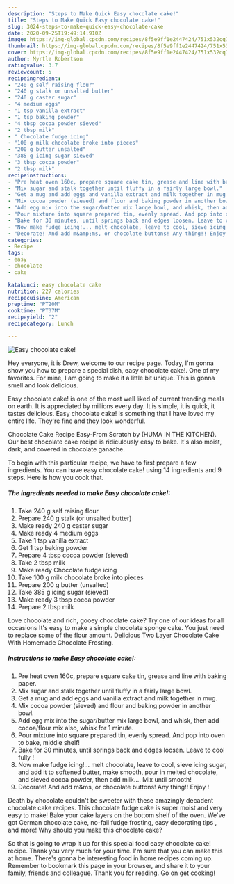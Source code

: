 ```yaml
---
description: "Steps to Make Quick Easy chocolate cake!"
title: "Steps to Make Quick Easy chocolate cake!"
slug: 3024-steps-to-make-quick-easy-chocolate-cake
date: 2020-09-25T19:49:14.910Z
image: https://img-global.cpcdn.com/recipes/8f5e9ff1e2447424/751x532cq70/easy-chocolate-cake-recipe-main-photo.jpg
thumbnail: https://img-global.cpcdn.com/recipes/8f5e9ff1e2447424/751x532cq70/easy-chocolate-cake-recipe-main-photo.jpg
cover: https://img-global.cpcdn.com/recipes/8f5e9ff1e2447424/751x532cq70/easy-chocolate-cake-recipe-main-photo.jpg
author: Myrtle Robertson
ratingvalue: 3.7
reviewcount: 5
recipeingredient:
- "240 g self raising flour"
- "240 g stalk or unsalted butter"
- "240 g caster sugar"
- "4 medium eggs"
- "1 tsp vanilla extract"
- "1 tsp baking powder"
- "4 tbsp cocoa powder sieved"
- "2 tbsp milk"
- " Chocolate fudge icing"
- "100 g milk chocolate broke into pieces"
- "200 g butter unsalted"
- "385 g icing sugar sieved"
- "3 tbsp cocoa powder"
- "2 tbsp milk"
recipeinstructions:
- "Pre heat oven 160c, prepare square cake tin, grease and line with baking paper."
- "Mix sugar and stalk together until fluffy in a fairly large bowl."
- "Get a mug and add eggs and vanilla extract and milk together in mug."
- "Mix cocoa powder (sieved) and flour and baking powder in another bowl."
- "Add egg mix into the sugar/butter mix large bowl, and whisk, then add cocoa/flour mix also, whisk for 1 minute."
- "Pour mixture into square prepared tin, evenly spread. And pop into oven to bake, middle shelf!"
- "Bake for 30 minutes, until springs back and edges loosen. Leave to cool fully !"
- "Now make fudge icing!... melt chocolate, leave to cool, sieve icing sugar, and add it to softened butter, make smooth, pour in melted chocolate, and sieved cocoa powder, then add milk.... Mix until smooth!"
- "Decorate! And add m&amp;ms, or chocolate buttons! Any thing!! Enjoy !"
categories:
- Recipe
tags:
- easy
- chocolate
- cake

katakunci: easy chocolate cake 
nutrition: 227 calories
recipecuisine: American
preptime: "PT20M"
cooktime: "PT37M"
recipeyield: "2"
recipecategory: Lunch

---
```



![Easy chocolate cake!](https://img-global.cpcdn.com/recipes/8f5e9ff1e2447424/751x532cq70/easy-chocolate-cake-recipe-main-photo.jpg)

Hey everyone, it is Drew, welcome to our recipe page. Today, I'm gonna show you how to prepare a special dish, easy chocolate cake!. One of my favorites. For mine, I am going to make it a little bit unique. This is gonna smell and look delicious.

Easy chocolate cake! is one of the most well liked of current trending meals on earth. It is appreciated by millions every day. It is simple, it is quick, it tastes delicious. Easy chocolate cake! is something that I have loved my entire life. They're fine and they look wonderful.

Chocolate Cake Recipe Easy-From Scratch by (HUMA IN THE KITCHEN). Our best chocolate cake recipe is ridiculously easy to bake. It&#39;s also moist, dark, and covered in chocolate ganache.


To begin with this particular recipe, we have to first prepare a few ingredients. You can have easy chocolate cake! using 14 ingredients and 9 steps. Here is how you cook that.

<!--inarticleads1-->

##### The ingredients needed to make Easy chocolate cake!:

1. Take 240 g self raising flour
1. Prepare 240 g stalk (or unsalted butter)
1. Make ready 240 g caster sugar
1. Make ready 4 medium eggs
1. Take 1 tsp vanilla extract
1. Get 1 tsp baking powder
1. Prepare 4 tbsp cocoa powder (sieved)
1. Take 2 tbsp milk
1. Make ready  Chocolate fudge icing
1. Take 100 g milk chocolate broke into pieces
1. Prepare 200 g butter (unsalted)
1. Take 385 g icing sugar (sieved)
1. Make ready 3 tbsp cocoa powder
1. Prepare 2 tbsp milk


Love chocolate and rich, gooey chocolate cake? Try one of our ideas for all occasions It&#39;s easy to make a simple chocolate sponge cake. You just need to replace some of the flour amount. Delicious Two Layer Chocolate Cake With Homemade Chocolate Frosting. 

<!--inarticleads2-->

##### Instructions to make Easy chocolate cake!:

1. Pre heat oven 160c, prepare square cake tin, grease and line with baking paper.
1. Mix sugar and stalk together until fluffy in a fairly large bowl.
1. Get a mug and add eggs and vanilla extract and milk together in mug.
1. Mix cocoa powder (sieved) and flour and baking powder in another bowl.
1. Add egg mix into the sugar/butter mix large bowl, and whisk, then add cocoa/flour mix also, whisk for 1 minute.
1. Pour mixture into square prepared tin, evenly spread. And pop into oven to bake, middle shelf!
1. Bake for 30 minutes, until springs back and edges loosen. Leave to cool fully !
1. Now make fudge icing!... melt chocolate, leave to cool, sieve icing sugar, and add it to softened butter, make smooth, pour in melted chocolate, and sieved cocoa powder, then add milk.... Mix until smooth!
1. Decorate! And add m&amp;ms, or chocolate buttons! Any thing!! Enjoy !


Death by chocolate couldn&#39;t be sweeter with these amazingly decadent chocolate cake recipes. This chocolate fudge cake is super moist and very easy to make! Bake your cake layers on the bottom shelf of the oven. We&#39;ve got German chocolate cake, no-fail fudge frosting, easy decorating tips , and more! Why should you make this chocolate cake? 

So that is going to wrap it up for this special food easy chocolate cake! recipe. Thank you very much for your time. I'm sure that you can make this at home. There's gonna be interesting food in home recipes coming up. Remember to bookmark this page in your browser, and share it to your family, friends and colleague. Thank you for reading. Go on get cooking!
